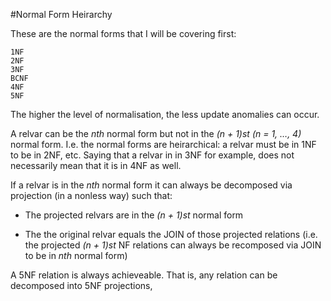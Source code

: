 #Normal Form Heirarchy


These are the normal forms that I will be covering first:

	1NF
	2NF
	3NF
	BCNF
	4NF
	5NF
	
The higher the level of normalisation, the less update anomalies can occur.

A relvar can be the _nth_ normal form but not in the _(n + 1)st (n = 1, …, 4)_ normal form. I.e. the normal forms are heirarchical: a relvar must be in 1NF to be in 2NF, etc. Saying that a relvar in in 3NF for example, does not necessarily mean that it is in 4NF as well.

If a relvar is in the _nth_ normal form it can always be decomposed via projection (in a nonless way) such that:

- The projected relvars are in the _(n + 1)st_ normal form 

- The the original relvar equals the JOIN of those projected relations (i.e. the projected _(n + 1)st_ NF relations can always be recomposed via JOIN to be in _nth_ normal form)

A 5NF relation is always achieveable. That is, any relation can be decomposed into 5NF projections,